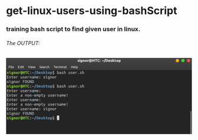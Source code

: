 # get-linux-users-using-bashScript
### training bash script to find given user in linux.

###### The OUTPUT:




![The Output](/test.png)
